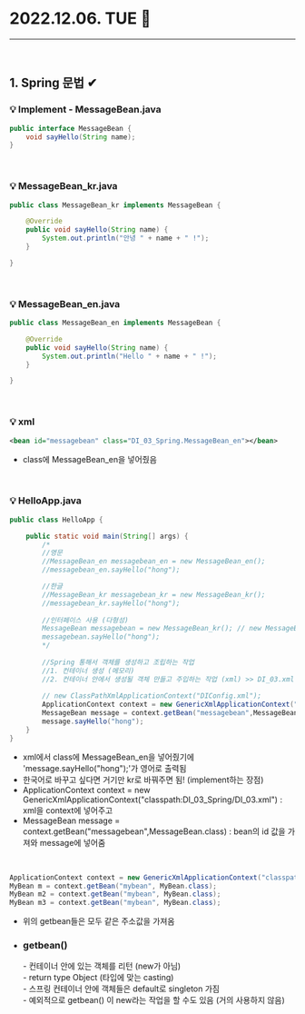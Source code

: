 # 2022.12.06. TUE 📅
----------------
<br>

## 1. Spring 문법 ✔
### 💡 Implement - MessageBean.java
```java
public interface MessageBean {
	void sayHello(String name);
}
``` 
<br>

### 💡 MessageBean_kr.java
```java
public class MessageBean_kr implements MessageBean {

	@Override
	public void sayHello(String name) {
		System.out.println("안녕 " + name + " !");
	}

}
```
<br>

### 💡 MessageBean_en.java
```java
public class MessageBean_en implements MessageBean {

	@Override
	public void sayHello(String name) {
		System.out.println("Hello " + name + " !");
	}

}
```
<br>


### 💡 xml
```xml
<bean id="messagebean" class="DI_03_Spring.MessageBean_en"></bean>	
```
- class에 MessageBean_en을 넣어줬음
<br>

### 💡 HelloApp.java
```java
public class HelloApp {

	public static void main(String[] args) {
		/*
		//영문
		//MessageBean_en messagebean_en = new MessageBean_en();
		//messagebean_en.sayHello("hong");

		//한글
		//MessageBean_kr messagebean_kr = new MessageBean_kr();
		//messagebean_kr.sayHello("hong");
		
		//인터페이스 사용 (다형성)
		MessageBean messagebean = new MessageBean_kr(); // new MessageBean_en();
		messagebean.sayHello("hong");
		*/
		
		//Spring 통해서 객체를 생성하고 조립하는 작업
		//1. 컨테이너 생성 (메모리)
		//2. 컨테이너 안에서 생성될 객체 만들고 주입하는 작업 (xml) >> DI_03.xml
		
		// new ClassPathXmlApplicationContext("DIConfig.xml");
		ApplicationContext context = new GenericXmlApplicationContext("classpath:DI_03_Spring/DI_03.xml");
		MessageBean message = context.getBean("messagebean",MessageBean.class);
		message.sayHello("hong");
	}
}
```
- xml에서 class에 MessageBean_en을 넣어줬기에 'message.sayHello("hong");'가 영어로 출력됨
- 한국어로 바꾸고 싶다면 거기만 kr로 바꿔주면 됨!  (implement하는 장점)
- ApplicationContext context = new GenericXmlApplicationContext("classpath:DI_03_Spring/DI_03.xml") : xml을 context에 넣어주고
- MessageBean message = context.getBean("messagebean",MessageBean.class) : bean의 id 값을 가져와 message에 넣어줌

<br>

```java
ApplicationContext context = new GenericXmlApplicationContext("classpath:DI_05_Spring/DI_05.xml");
MyBean m = context.getBean("mybean", MyBean.class);
MyBean m2 = context.getBean("mybean", MyBean.class);
MyBean m3 = context.getBean("mybean", MyBean.class);
```
- 위의 getbean들은 모두 같은 주소값을 가져옴
- <h3> getbean() </h3>
    - 컨테이너 안에 있는 객체를 리턴 (new가 아님) <br>
    - return type Object (타입에 맞는 casting) <br>
    - 스프링 컨테이너 안에 객체들은 default로 singleton 가짐 <br>
    - 예외적으로 getbean() 이 new라는 작업을 할 수도 있음 (거의 사용하지 않음) <br>